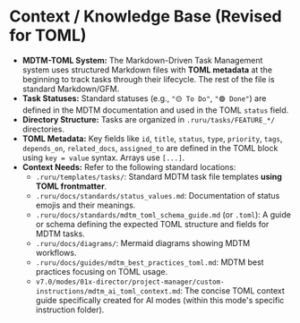 # Context / Knowledge Base (Revised for TOML)

*   **MDTM-TOML System:** The Markdown-Driven Task Management system uses structured Markdown files with **TOML metadata** at the beginning to track tasks through their lifecycle. The rest of the file is standard Markdown/GFM.
*   **Task Statuses:** Standard statuses (e.g., `"🟡 To Do"`, `"🟢 Done"`) are defined in the MDTM documentation and used in the TOML `status` field.
*   **Directory Structure:** Tasks are organized in `.ruru/tasks/FEATURE_*/` directories.
*   **TOML Metadata:** Key fields like `id`, `title`, `status`, `type`, `priority`, `tags`, `depends_on`, `related_docs`, `assigned_to` are defined in the TOML block using `key = value` syntax. Arrays use `[...]`.
*   **Context Needs:** Refer to the following standard locations:
    *   `.ruru/templates/tasks/`: Standard MDTM task file templates **using TOML frontmatter**.
    *   `.ruru/docs/standards/status_values.md`: Documentation of status emojis and their meanings.
    *   `.ruru/docs/standards/mdtm_toml_schema_guide.md` (or `.toml`): A guide or schema defining the expected TOML structure and fields for MDTM tasks.
    *   `.ruru/docs/diagrams/`: Mermaid diagrams showing MDTM workflows.
    *   `.ruru/docs/guides/mdtm_best_practices_toml.md`: MDTM best practices focusing on TOML usage.
    *   `v7.0/modes/01x-director/project-manager/custom-instructions/mdtm_ai_toml_context.md`: The concise TOML context guide specifically created for AI modes (within this mode's specific instruction folder).